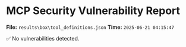 # MCP Security Vulnerability Report
**File:** `results\box\tool_definitions.json`
**Time:** `2025-06-21 04:15:47`

✅ No vulnerabilities detected.